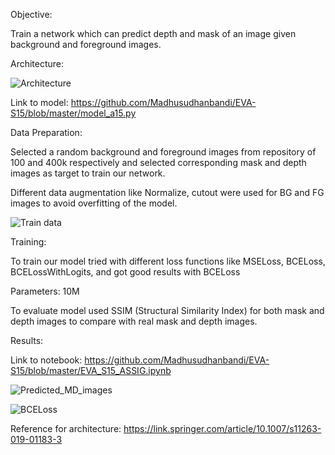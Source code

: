 Objective:

Train a network which can predict depth and mask of an image given background and foreground images.

Architecture:

![Architecture](https://user-images.githubusercontent.com/19210895/82811808-3e4e3680-9eaf-11ea-83fb-ca259e7f35fa.JPG)

Link to model:
https://github.com/Madhusudhanbandi/EVA-S15/blob/master/model_a15.py

Data Preparation:

Selected a random background and foreground images from repository of 100 and 400k respectively and selected corresponding mask and depth images as target to train our network.

Different data augmentation like Normalize, cutout were used for BG and FG images to avoid overfitting of the model.

![Train data](https://user-images.githubusercontent.com/19210895/82811976-99802900-9eaf-11ea-914a-86ba5d179b84.JPG)


Training:

To train our model tried with different loss functions like MSELoss, BCELoss, BCELossWithLogits, and got good results with BCELoss

Parameters: 10M 

To evaluate model used SSIM (Structural Similarity Index) for both mask and depth images to compare with real mask and depth images.

Results:

Link to notebook:
https://github.com/Madhusudhanbandi/EVA-S15/blob/master/EVA_S15_ASSIG.ipynb

![Predicted_MD_images](https://user-images.githubusercontent.com/19210895/82812050-bae11500-9eaf-11ea-97dd-094870129cfc.JPG)

![BCELoss](https://user-images.githubusercontent.com/19210895/82870550-c3882880-9f4d-11ea-82d2-c36dae784510.JPG)

Reference for architecture:
https://link.springer.com/article/10.1007/s11263-019-01183-3

